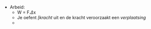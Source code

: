 - Arbeid:
	- W = F.$\Delta$x
	- Je oefent *[kracht* uit en de kracht veroorzaakt een *verplaatsing*
	- 